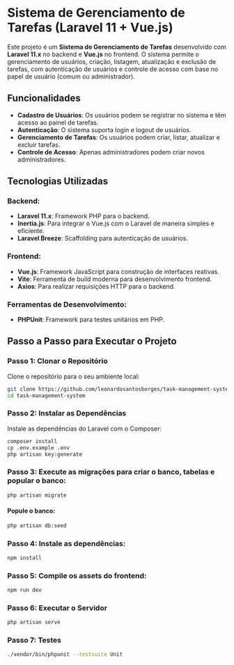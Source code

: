 # Sistema de Gerenciamento de Tarefas (Laravel 11 + Vue.js)

Este projeto é um **Sistema de Gerenciamento de Tarefas** desenvolvido com **Laravel 11.x** no backend e **Vue.js** no frontend. O sistema permite o gerenciamento de usuários, criação, listagem, atualização e exclusão de tarefas, com autenticação de usuários e controle de acesso com base no papel de usuário (comum ou administrador).

## Funcionalidades

- **Cadastro de Usuários**: Os usuários podem se registrar no sistema e têm acesso ao painel de tarefas.
- **Autenticação**: O sistema suporta login e logout de usuários.
- **Gerenciamento de Tarefas**: Os usuários podem criar, listar, atualizar e excluir tarefas.
- **Controle de Acesso**: Apenas administradores podem criar novos administradores.

## Tecnologias Utilizadas

### Backend:
- **Laravel 11.x**: Framework PHP para o backend.
- **Inertia.js**: Para integrar o Vue.js com o Laravel de maneira simples e eficiente.
- **Laravel Breeze**: Scaffolding para autenticação de usuários.
  
### Frontend:
- **Vue.js**: Framework JavaScript para construção de interfaces reativas.
- **Vite**: Ferramenta de build moderna para desenvolvimento frontend.
- **Axios**: Para realizar requisições HTTP para o backend.

### Ferramentas de Desenvolvimento:
- **PHPUnit**: Framework para testes unitários em PHP.

## Passo a Passo para Executar o Projeto

### Passo 1: Clonar o Repositório

Clone o repositório para o seu ambiente local:

```bash
git clone https://github.com/leonardosantosborges/task-management-system.git
cd task-management-system
```

### Passo 2: Instalar as Dependências
Instale as dependências do Laravel com o Composer:

```bash
composer install
cp .env.example .env
php artisan key:generate
```

### Passo 3: Execute as migrações para criar o banco, tabelas e popular o banco:
```bash
php artisan migrate
```
#### Popule o banco:
```bash
php artisan db:seed
```

### Passo 4: Instale as dependências:

```bash
npm install
```

### Passo 5: Compile os assets do frontend:

```bash
npm run dev
```

### Passo 6: Executar o Servidor
```bash
php artisan serve
```

### Passo 7: Testes

```bash
./vendor/bin/phpunit --testsuite Unit
```
